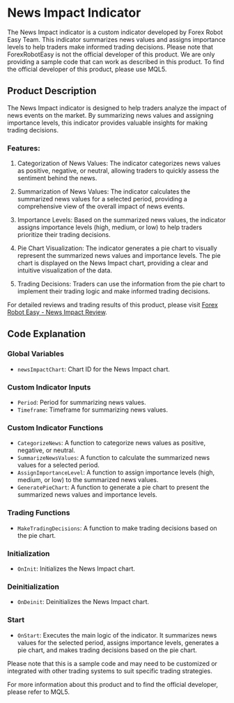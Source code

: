 # News Impact Indicator

The News Impact indicator is a custom indicator developed by Forex Robot Easy Team. This indicator summarizes news values and assigns importance levels to help traders make informed trading decisions. Please note that ForexRobotEasy is not the official developer of this product. We are only providing a sample code that can work as described in this product. To find the official developer of this product, please use MQL5.

## Product Description

The News Impact indicator is designed to help traders analyze the impact of news events on the market. By summarizing news values and assigning importance levels, this indicator provides valuable insights for making trading decisions.

### Features:

1. Categorization of News Values: The indicator categorizes news values as positive, negative, or neutral, allowing traders to quickly assess the sentiment behind the news.

2. Summarization of News Values: The indicator calculates the summarized news values for a selected period, providing a comprehensive view of the overall impact of news events.

3. Importance Levels: Based on the summarized news values, the indicator assigns importance levels (high, medium, or low) to help traders prioritize their trading decisions.

4. Pie Chart Visualization: The indicator generates a pie chart to visually represent the summarized news values and importance levels. The pie chart is displayed on the News Impact chart, providing a clear and intuitive visualization of the data.

5. Trading Decisions: Traders can use the information from the pie chart to implement their trading logic and make informed trading decisions.

For detailed reviews and trading results of this product, please visit [Forex Robot Easy - News Impact Review](https://forexroboteasy.com/forex-robot-review/news-impact-review-forex-software-for-trading-16-currency-pairs/).

## Code Explanation

### Global Variables

- `newsImpactChart`: Chart ID for the News Impact chart.

### Custom Indicator Inputs

- `Period`: Period for summarizing news values.
- `Timeframe`: Timeframe for summarizing news values.

### Custom Indicator Functions

- `CategorizeNews`: A function to categorize news values as positive, negative, or neutral.
- `SummarizeNewsValues`: A function to calculate the summarized news values for a selected period.
- `AssignImportanceLevel`: A function to assign importance levels (high, medium, or low) to the summarized news values.
- `GeneratePieChart`: A function to generate a pie chart to present the summarized news values and importance levels.

### Trading Functions

- `MakeTradingDecisions`: A function to make trading decisions based on the pie chart.

### Initialization

- `OnInit`: Initializes the News Impact chart.

### Deinitialization

- `OnDeinit`: Deinitializes the News Impact chart.

### Start

- `OnStart`: Executes the main logic of the indicator. It summarizes news values for the selected period, assigns importance levels, generates a pie chart, and makes trading decisions based on the pie chart.

Please note that this is a sample code and may need to be customized or integrated with other trading systems to suit specific trading strategies.

For more information about this product and to find the official developer, please refer to MQL5.
